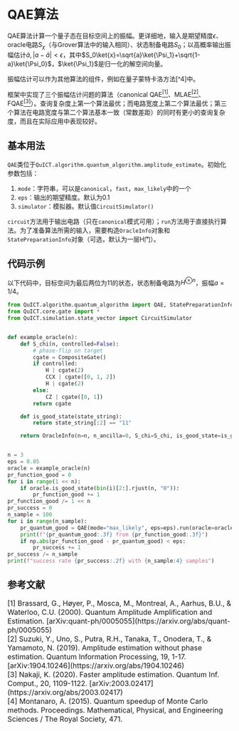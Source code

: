 # QAE算法

QAE算法计算一个量子态在目标空间上的振幅。更详细地，输入是期望精度$\epsilon$、oracle电路$S_\chi$（与Grover算法中的输入相同）、状态制备电路$S_0$；以高概率输出振幅估计$\tilde a,|a-\tilde a|<\epsilon$，其中$S_0\ket{x}=\sqrt{a}\ket{\Psi_1}+\sqrt{1-a}\ket{\Psi_0}$，$\ket{\Psi_1}$是归一化的解空间向量。

振幅估计可以作为其他算法的组件，例如在量子蒙特卡洛方法[^4]中。

框架中实现了三个振幅估计问题的算法（canonical QAE[<sup>[1]</sup>](#refer1)、MLAE[<sup>[2]</sup>](#refer2)、FQAE[<sup>[3]</sup>](#refer3)）。查询复杂度上第一个算法最优；而电路宽度上第二个算法最优；第三个算法在电路宽度与第二个算法基本一致（常数差距）的同时有更小的查询复杂度，而且在实际应用中表现较好。

## 基本用法

`QAE`类位于`QuICT.algorithm.quantum_algorithm.amplitude_estimate`。初始化参数包括：

1. `mode`：字符串，可以是`canonical`，`fast`，`max_likely`中的一个
2. `eps`：输出的期望精度。默认为0.1
3. `simulator`：模拟器。默认值`CircuitSimulator()`

`circuit`方法用于输出电路（只在`canonical`模式可用）；`run`方法用于直接执行算法。为了准备算法所需的输入，需要构造`OracleInfo`对象和`StatePreparationInfo`对象（可选，默认为一层H门）。

## 代码示例

以下代码中，目标空间为最后两位为11的状态，状态制备电路为$H^{\otimes n}$，振幅$a=1/4$。

```python
from QuICT.algorithm.quantum_algorithm import QAE, StatePreparationInfo, OracleInfo
from QuICT.core.gate import *
from QuICT.simulation.state_vector import CircuitSimulator


def example_oracle(n):
    def S_chi(n, controlled=False):
        # phase-flip on target
        cgate = CompositeGate()
        if controlled:
            H | cgate(2)
            CCX | cgate([0, 1, 2])
            H | cgate(2)
        else:
            CZ | cgate([0, 1])
        return cgate

    def is_good_state(state_string):
        return state_string[:2] == "11"

    return OracleInfo(n=n, n_ancilla=0, S_chi=S_chi, is_good_state=is_good_state)


n = 3
eps = 0.05
oracle = example_oracle(n)
pr_function_good = 0
for i in range(1 << n):
    if oracle.is_good_state(bin(i)[2:].rjust(n, "0")):
        pr_function_good += 1
pr_function_good /= 1 << n
pr_success = 0
n_sample = 100
for i in range(n_sample):
    pr_quantum_good = QAE(mode="max_likely", eps=eps).run(oracle=oracle)
    print(f"{pr_quantum_good:.3f} from {pr_function_good:.3f}")
    if np.abs(pr_function_good - pr_quantum_good) < eps:
        pr_success += 1
pr_success /= n_sample
print(f"success rate {pr_success:.2f} with {n_sample:4} samples")
```

## 参考文献

<div id="refer1"></div>
<font size=3>
[1] Brassard, G., Høyer, P., Mosca, M., Montreal, A., Aarhus, B.U., & Waterloo, C.U. (2000). Quantum Amplitude Amplification and Estimation. [arXiv:quant-ph/0005055](https://arxiv.org/abs/quant-ph/0005055)
</font>

<div id="refer2"></div>
<font size=3>
[2] Suzuki, Y., Uno, S., Putra, R.H., Tanaka, T., Onodera, T., & Yamamoto, N. (2019). Amplitude estimation without phase estimation. Quantum Information Processing, 19, 1-17. [arXiv:1904.10246](https://arxiv.org/abs/1904.10246)
</font>

<div id="refer3"></div>
<font size=3>
[3] Nakaji, K. (2020). Faster amplitude estimation. Quantum Inf. Comput., 20, 1109-1122. [arXiv:2003.02417](https://arxiv.org/abs/2003.02417)
</font>

<div id="refer4"></div>
<font size=3>
[4] Montanaro, A. (2015). Quantum speedup of Monte Carlo methods. Proceedings. Mathematical, Physical, and Engineering Sciences / The Royal Society, 471.
</font>